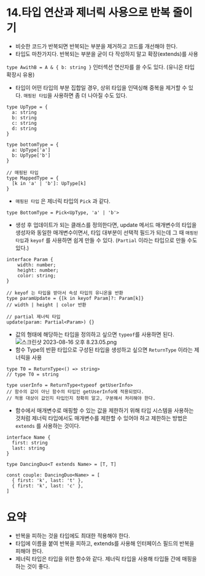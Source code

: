 # 14.타입 연산과 제너릭 사용으로 반복 줄이기

- 비슷한 코드가 반복되면 반복되는 부분을 제거하고 코드를 개선해야 한다.
- 타입도 마찬가지다. 반복되는 부분을 굳이 다 작성하지 말고 확장(extends)를 사용

`type AwithB = A & { b: string }` 인터섹션 연산자를 쓸 수도 있다. (유니온 타입 확장시 유용)

- 타입이 어떤 타입의 부분 집합일 경우, 상위 타입을 인덱싱해 중복을 제거할 수 있다.
  `매핑된 타입`을 사용하면 좀 더 나아질 수도 있다.

```tsx
type UpType = {
  a: string
  b: string
  c: string
  d: string
}

type bottomType = {
  a: UpType['a']
  b: UpType['b']
}

// 매핑된 타입
type MappedType = {
  [k in 'a' | 'b']: UpType[k]
}
```

- `매핑된 타입` 은 제너릭 타입의 `Pick` 과 같다.

```tsx
type BottomType = Pick<UpType, 'a' | 'b'>
```

- 생성 후 업데이트가 되는 클래스를 정의한다면, update 메서드 매개변수의 타입을 생성자와 동일한 매개변수이면서, 타입 대부분이 선택적 필드가 되는데 그 때 `매핑된 타입`과 `keyof` 를 사용하면 쉽게 만들 수 있다. (`Partial` 이라는 타입으로 만들 수도 있다.)

```tsx
interface Param {
	width: number;
	height: number;
	color: string;
}

// keyof 는 타입을 받아서 속성 타입의 유니온을 반환
type paramUpdate = {[k in keyof Param]?: Param[k]}
// width | height | color 반환

// partial 제너릭 타입
update(param: Partial<Param>) {}
```

- 값의 형태에 해당하는 타입을 정의하고 싶으면 `typeof`를 사용하면 된다.
  ![스크린샷 2023-08-16 오후 8.23.05.png](https://s3-us-west-2.amazonaws.com/secure.notion-static.com/dd5d58c5-71cb-44cc-99a1-1e10bad9d317/%E1%84%89%E1%85%B3%E1%84%8F%E1%85%B3%E1%84%85%E1%85%B5%E1%86%AB%E1%84%89%E1%85%A3%E1%86%BA_2023-08-16_%E1%84%8B%E1%85%A9%E1%84%92%E1%85%AE_8.23.05.png)
- 함수 Type의 반환 타입으로 구성된 타입을 생성하고 싶으면 `ReturnType` 이라는 제너릭을 사용

```tsx
type T0 = ReturnType<() => string>
// type T0 = string

type userInfo = ReturnType<typeof getUserInfo>
// 함수의 값이 아닌 함수의 타입인 getUserInfo에 적용되었다.
// 적용 대상이 값인지 타입인지 정확히 알고, 구분해서 처리해야 한다.
```

- 함수에서 매개변수로 매핑할 수 있는 값을 제한하기 위해 타입 시스템을 사용하는 것처럼 제너릭 타입에서도 매개변수를 제한할 수 있어야 하고 제한하는 방법은 `extends` 를 사용하는 것이다.

```tsx
interface Name {
  first: string
  last: string
}

type DancingDuo<T extends Name> = [T, T]

const couple: DancingDuo<Name> = [
  { first: 'k', last: 't' },
  { first: 'k', last: 'c' },
]
```

# 요약

- 반복을 피하는 것을 타입에도 최대한 적용해야 한다.
- 타입에 이름을 붙여 반복을 피하고, extends를 사용해 인터페이스 필드의 반복을 피해야 한다.
- 제너릭 타입은 타입을 위한 함수와 같다. 제너릭 타입을 사용해 타입들 간에 매핑을 하는 것이 좋다.
